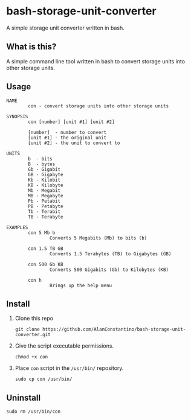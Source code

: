 # bash-storage-unit-converter
A simple storage unit converter written in bash.

## What is this?
A simple command line tool written in bash to convert storage units into other storage units.

## Usage
```
NAME
        con - convert storage units into other storage units

SYNOPSIS
        con [number] [unit #1] [unit #2]

        [number]  - number to convert
        [unit #1] - the original unit
        [unit #2] - the unit to convert to

UNITS
        b  - bits
        B  - bytes
        Gb - Gigabit
        GB - Gigabyte
        Kb - Kilobit
        KB - Kilobyte
        Mb - Megabit
        MB - Megabyte
        Pb - Petabit
        PB - Petabyte
        Tb - Terabit
        TB - Terabyte

EXAMPLES
        con 5 Mb b
                Converts 5 Megabits (Mb) to bits (b)

        con 1.5 TB GB
                Converts 1.5 Terabytes (TB) to Gigabytes (GB)

        con 500 Gb KB
                Converts 500 Gigabits (Gb) to Kilobytes (KB)

        con h
                Brings up the help menu
```

## Install
1. Clone this repo

    ```git clone https://github.com/AlanConstantino/bash-storage-unit-converter.git```

2. Give the script executable permissions.
   
   ```chmod +x con```
   
3. Place ```con``` script in the ```/usr/bin/``` repository.

    ```sudo cp con /usr/bin/```

## Uninstall
```sudo rm /usr/bin/con```